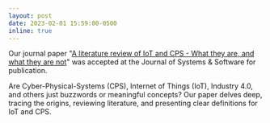 ```yaml
---
layout: post
date: 2023-02-01 15:59:00-0500
inline: true
---
```


Our journal paper "[A literature review of IoT and CPS - What they are, and what they are not](https://www.sciencedirect.com/science/article/abs/pii/S0164121223000262)" was accepted at the Journal of Systems & Software for publication.


Are Cyber-Physical-Systems (CPS), Internet of Things (IoT), Industry 4.0, and others just buzzwords or meaningful concepts? Our paper delves deep, tracing the origins, reviewing literature, and presenting clear definitions for IoT and CPS.
